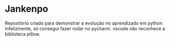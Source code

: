 # Jankenpo
Repositório criado para demonstrar a evolução no aprendizado em python 
infelizmente, só consegui fazer rodar no pycharm.
vscode não reconhece a biblioteca pillow. 
